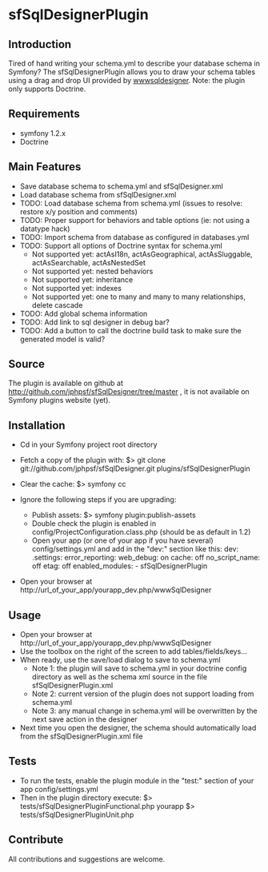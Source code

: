 # sfSqlDesignerPlugin

## Introduction
Tired of hand writing your schema.yml to describe your database schema in Symfony? The sfSqlDesignerPlugin allows you to draw your schema tables using a drag and drop UI provided by [wwwsqldesigner](http://code.google.com/p/wwwsqldesigner/). Note: the plugin only supports Doctrine.

## Requirements
  * symfony 1.2.x
  * Doctrine

## Main Features
  * Save database schema to schema.yml and sfSqlDesigner.xml
  * Load database schema from sfSqlDesigner.xml
  * TODO: Load database schema from schema.yml (issues to resolve: restore x/y position and comments)
  * TODO: Proper support for behaviors and table options (ie: not using a datatype hack)
  * TODO: Import schema from database as configured in databases.yml
  * TODO: Support all options of Doctrine syntax for schema.yml
    * Not supported yet: actAsI18n, actAsGeographical, actAsSluggable, actAsSearchable, actAsNestedSet
    * Not supported yet: nested behaviors
    * Not supported yet: inheritance
    * Not supported yet: indexes
    * Not supported yet: one to many and many to many relationships, delete cascade
  * TODO: Add global schema information
  * TODO: Add link to sql designer in debug bar?
  * TODO: Add a button to call the doctrine build task to make sure the generated model is valid?

## Source
The plugin is available on github at http://github.com/jphpsf/sfSqlDesigner/tree/master , it is not available on Symfony plugins website (yet).

## Installation
  * Cd in your Symfony project root directory
  * Fetch a copy of the plugin with:
        $> git clone git://github.com/jphpsf/sfSqlDesigner.git plugins/sfSqlDesignerPlugin
  * Clear the cache:
        $> symfony cc
  * Ignore the following steps if you are upgrading:
    * Publish assets:
          $> symfony plugin:publish-assets
    * Double check the plugin is enabled in config/ProjectConfiguration.class.php (should be as default in 1.2)
    * Open your app (or one of your app if you have several) config/settings.yml and add in the "dev:" section like this:
          dev:
            .settings:
              error_reporting:        <?php echo (E_ALL | E_STRICT)."\n" ?>
              web_debug:              on
              cache:                  off
              no_script_name:         off
              etag:                   off
              enabled_modules:
                - sfSqlDesignerPlugin

  * Open your browser at http://url_of_your_app/yourapp_dev.php/wwwSqlDesigner

## Usage

  * Open your browser at http://url_of_your_app/yourapp_dev.php/wwwSqlDesigner
  * Use the toolbox on the right of the screen to add tables/fields/keys...
  * When ready, use the save/load dialog to save to schema.yml
    * Note 1: the plugin will save to schema.yml in your doctrine config directory as well as the schema xml source in the file sfSqlDesignerPlugin.xml
    * Note 2: current version of the plugin does not support loading from schema.yml
    * Note 3: any manual change in schema.yml will be overwritten by the next save action in the designer
  * Next time you open the designer, the schema should automatically load from the sfSqlDesignerPlugin.xml file

## Tests

  * To run the tests, enable the plugin module in the "test:" section of your app config/settings.yml
  * Then in the plugin directory execute:
        $> tests/sfSqlDesignerPluginFunctional.php yourapp
        $> tests/sfSqlDesignerPluginUnit.php

## Contribute
All contributions and suggestions are welcome.
